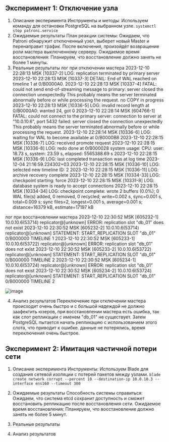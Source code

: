 ## Эксперимент 1: Отключение узла
1. Описание эксперимента
Инструменты и методы: Используем команду для остановки PostgreSQL на выбранном узле.
``systemctl stop patroni.service``
2. Ожидаемые результаты
План реакции системы: Ожидаем, что Patroni обнаружит отключенный узел, выберет новый Master и перенаправит трафик. После включения, произойдёт возвращение роли мастера выключенному серверу.
Ожидаемое время восстановления: Планируем, что восстановление должно занять не более 1 минуты.
3. Реальные результаты
лог при отключении мастера
2023-12-10 22:28:13 MSK [10337-2]  LOG:  replication terminated by primary server
2023-12-10 22:28:13 MSK [10337-3]  DETAIL:  End of WAL reached on timeline 1 at 0/B0000A0.
2023-12-10 22:28:13 MSK [10337-4]  FATAL:  could not send end-of-streaming message to primary: server closed the connection unexpectedly
                This probably means the server terminated abnormally
                before or while processing the request.
        no COPY in progress
2023-12-10 22:28:13 MSK [10336-5]  LOG:  invalid record length at 0/B0000A0: wanted 24, got 0
2023-12-10 22:28:14 MSK [604766-1]  FATAL:  could not connect to the primary server: connection to server at "10.0.10.6", port 5432 failed: server closed the connection unexpectedly
                This probably means the server terminated abnormally
                before or while processing the request.
2023-12-10 22:28:14 MSK [10336-6]  LOG:  waiting for WAL to become available at 0/B0000B8
2023-12-10 22:28:15 MSK [10336-7]  LOG:  received promote request
2023-12-10 22:28:15 MSK [10336-8]  LOG:  redo done at 0/B000028 system usage: CPU: user: 18.73 s, system: 23.59 s, elapsed: 5565388.69 s
2023-12-10 22:28:15 MSK [10336-9]  LOG:  last completed transaction was at log time 2023-12-04 21:16:59.224302+03
2023-12-10 22:28:15 MSK [10336-10]  LOG:  selected new timeline ID: 2
2023-12-10 22:28:15 MSK [10336-11]  LOG:  archive recovery complete
2023-12-10 22:28:15 MSK [10334-33]  LOG:  checkpoint starting: force
2023-12-10 22:28:15 MSK [10331-8]  LOG:  database system is ready to accept connections
2023-12-10 22:28:15 MSK [10334-34]  LOG:  checkpoint complete: wrote 2 buffers (0.0%); 0 WAL file(s) added, 0 removed, 0 recycled; write=0.002 s, sync=0.001 s, total=0.009 s; sync files=2, longest=0.001 s, average=0.001 s; distance=16379 kB, estimate=17197 kB

лог при восстановлении мастера
2023-12-10 22:30:52 MSK [605232-1] 10.0.10.6(53714) replicator@[unknown] ERROR:  replication slot "db_01" does not exist
2023-12-10 22:30:52 MSK [605232-2] 10.0.10.6(53714) replicator@[unknown] STATEMENT:  START_REPLICATION SLOT "db_01" 0/B000000 TIMELINE 1
2023-12-10 22:30:52 MSK [605233-1] 10.0.10.6(53722) replicator@[unknown] ERROR:  replication slot "db_01" does not exist
2023-12-10 22:30:52 MSK [605233-2] 10.0.10.6(53722) replicator@[unknown] STATEMENT:  START_REPLICATION SLOT "db_01" 0/B000000 TIMELINE 2
2023-12-10 22:30:52 MSK [605234-1] 10.0.10.6(53724) replicator@[unknown] ERROR:  replication slot "db_01" does not exist
2023-12-10 22:30:52 MSK [605234-2] 10.0.10.6(53724) replicator@[unknown] STATEMENT:  START_REPLICATION SLOT "db_01" 0/B000000 TIMELINE 2

![image](https://github.com/sn1za/MTS-SRE-courses/assets/50699608/8061067d-fe3e-4740-8001-593769e0ccca)


4. Анализ результатов
Переключение при отключении мастера происходит очень быстро и с большой надеждой не должно заафектить юзеров, при восстановлении мастера есть ошибка, так как слот репликации с именем "db_01" не существует. Затем PostgreSQL пытается начать репликацию с использованием этого слота, что приводит к ошибке. данные не потерялись, время переключения очень быстрое.



## Эксперимент 2: Имитация частичной потери сети
1. Описание эксперимента
Инструменты: Используем Blade для создания сетевой изоляции с потерей пакетов между узлами.
``blade create network corrupt --percent 10 --destination-ip 10.0.10.3 --interface ens160 --timeout 300``
2. Ожидаемые результаты
Способность системы справиться: Ожидаем, что система etcd сохранит доступность и сможет восстановить репликацию после восстановления сети.
Ожидаемое время восстановления: Планируем, что восстановление должно занять не более 5 минут.
3. Реальные результаты


4. Анализ результатов
